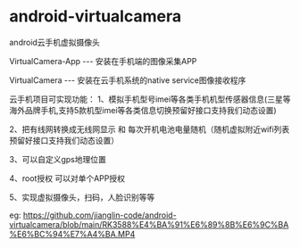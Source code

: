 # android-virtualcamera
android云手机虚拟摄像头

VirtualCamera-App --- 安装在手机端的图像采集APP

VirtualCamera --- 安装在云手机系统的native service图像接收程序

云手机项目可实现功能：
1、模拟手机型号imei等各类手机机型传感器信息(三星等海外品牌手机,支持5款机型imei等各类信息切换预留好接口支持我们动态设置)

2、把有线网转换成无线网显示 和 每次开机电池电量随机（随机虚拟附近wifi列表 预留好接口支持我们动态设置）

3、可以自定义gps地理位置

4、root授权 可以对单个APP授权

5、实现虚拟摄像头，扫码，人脸识别等等

eg:
https://github.com/jianglin-code/android-virtualcamera/blob/main/RK3588%E4%BA%91%E6%89%8B%E6%9C%BA%E6%BC%94%E7%A4%BA.MP4
